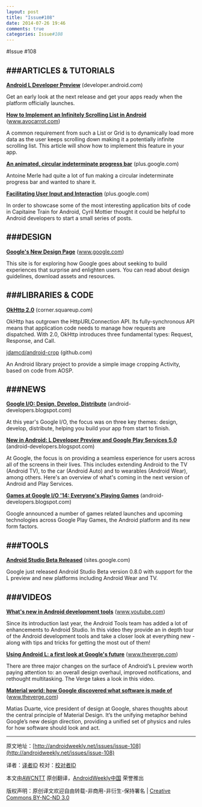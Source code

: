 ```yaml
---
layout: post
title: "Issue#108"
date: 2014-07-26 19:46
comments: true
categories: Issue#108
---
```


#Issue #108


###ARTICLES & TUTORIALS
---

[**Android L Developer Preview**](http://developer.android.com/preview/index.html) (developer.android.com)

Get an early look at the next release and get your apps ready when the platform officially launches.
 
[**How to Implement an Infinitely Scrolling List in Android**](http://www.avocarrot.com/blog/implement-infinitely-scrolling-list-android/) (www.avocarrot.com)

A common requirement from such a List or Grid is to dynamically load more data as the user keeps scrolling down making it a potentially infinite scrolling list. This article will show how to implement this feature in your app.
 
[**An animated, circular indeterminate progress bar**](https://plus.google.com/+AntoineMerle/posts/TqUfbZ3Vkt9) (plus.google.com)

Antoine Merle had quite a lot of fun making a circular indeterminate progress bar and wanted to share it.
 
[**Facilitating User Input and Interaction**](https://plus.google.com/+CyrilMottier/posts/D2bLxYDtAsu) (plus.google.com)

In order to showcase some of the most interesting application bits of code in Capitaine Train for Android, Cyril Mottier thought it could be helpful to Android developers to start a small series of posts.
 
###DESIGN
---

[**Google's New Design Page**](http://www.google.com/design/) (www.google.com)

This site is for exploring how Google goes about seeking to build experiences that surprise and enlighten users. You can read about design guidelines, download assets and resources.
 
###LIBRARIES & CODE
---
 
[**OkHttp 2.0**](http://corner.squareup.com/2014/06/okhttp-2.html) (corner.squareup.com)

OkHttp has outgrown the HttpURLConnection API. Its fully-synchronous API means that application code needs to manage how requests are dispatched. With 2.0, OkHttp introduces three fundamental types: Request, Response, and Call.
 
[jdamcd/android-crop](https://github.com/jdamcd/android-crop) (github.com)

An Android library project to provide a simple image cropping Activity, based on code from AOSP.
 
###NEWS
---
 
[**Google I/O: Design, Develop, Distribute**](http://android-developers.blogspot.com/2014/06/google-io-design-develop-distribute.html) (android-developers.blogspot.com)

At this year's Google I/O, the focus was on three key themes: design, develop, distribute, helping you build your app from start to finish.
 
[**New in Android: L Developer Preview and Google Play Services 5.0**](http://android-developers.blogspot.com/2014/06/developer-preview-and-play-services-5.html) (android-developers.blogspot.com)

At Google, the focus is on providing a seamless experience for users across all of the screens in their lives. This includes extending Android to the TV (Android TV), to the car (Android Auto) and to wearables (Android Wear), among others. Here's an overview of what's coming in the next version of Android and Play Services.
 
[**Games at Google I/O '14: Everyone's Playing Games**](http://android-developers.blogspot.com/2014/06/google-io-and-games.html) (android-developers.blogspot.com)

Google announced a number of games related launches and upcoming technologies across Google Play Games, the Android platform and its new form factors.
 
###TOOLS
---

[**Android Studio Beta Released**](https://sites.google.com/a/android.com/tools/recent/androidstudiobetareleased) (sites.google.com)

Google just released Android Studio Beta version 0.8.0 with support for the L preview and new platforms including Android Wear and TV.
 
###VIDEOS
---
 
[**What's new in Android development tools**](https://www.youtube.com/watch?v=hu4U8XKmJGA) (www.youtube.com)

Since its introduction last year, the Android Tools team has added a lot of enhancements to Android Studio. In this video they provide an in depth tour of the Android development tools and take a closer look at everything new - along with tips and tricks for getting the most out of them!
 
[**Using Android L: a first look at Google's future**](http://www.theverge.com/2014/6/26/5846824/android-L-preview-first-impressions-video-photos) (www.theverge.com)

There are three major changes on the surface of Android’s L preview worth paying attention to: an overall design overhaul, improved notifications, and rethought multitasking. The Verge takes a look in this video.
 
[**Material world: how Google discovered what software is made of**](http://www.theverge.com/2014/6/27/5849272/material-world-how-google-discovered-what-software-is-made-of) (www.theverge.com)

Matias Duarte, vice president of design at Google, shares thoughts about the central principle of Material Design. It’s the unifying metaphor behind Google’s new design direction, providing a unified set of physics and rules for how software should look and act.

---


原文地址：[http://androidweekly.net/issues/issue-108](http://androidweekly.net/issues/issue-108)

译者：[译者ID](https://github.com/译者ID) 校对：[校对者ID](https://github.com/校对者ID)

本文由[AWCNTT](https://github.com/AWCNTT) 原创翻译，[AndroidWeekly中国](http://www.androidweekly.cn/) 荣誉推出

版权声明：原创译文欢迎自由转载-非商用-非衍生-保持署名 | [Creative Commons BY-NC-ND 3.0](http://creativecommons.org/licenses/by-nc-nd/3.0/deed.zh)